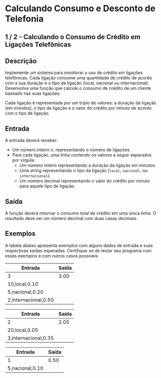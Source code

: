 # Calculando Consumo e Desconto de Telefonia

## 1 / 2 - Calculando o Consumo de Crédito em Ligações Telefônicas

## Descrição
Implemente um sistema para monitorar o uso de crédito em ligações telefônicas. Cada ligação consome uma quantidade de crédito de acordo com a sua duração e o tipo da ligação (local, nacional ou internacional). Desenvolva uma função que calcule o consumo de crédito de um cliente baseado nas suas ligações.

Cada ligação é representada por um triplo de valores: a duração da ligação (em minutos), o tipo da ligação e o valor do crédito por minuto de acordo com o tipo de ligação.

## Entrada
A entrada deverá receber:

* Um número inteiro n, representando o número de ligações.
* Para cada ligação, uma linha contendo os valores a seguir separados por vírgula:
    * Um número inteiro representando a duração da ligação em minutos.
    * Uma string representando o tipo da ligação (`local`, `nacional`, ou `internacional`).
    * Um número decimal representando o valor do crédito por minuto para aquele tipo de ligação.

## Saída
A função deverá retornar o consumo total de crédito em uma única linha. O resultado deve ser um número decimal com duas casas decimais.

## Exemplos
A tabela abaixo apresenta exemplos com alguns dados de entrada e suas respectivas saídas esperadas. Certifique-se de testar seu programa com esses exemplos e com outros casos possíveis.

| Entrada | Saída |
| ------- | ----- |
| 3 | 3.00 |
| 10,local,0.10 | |
| 5,nacional,0.20 | |
| 2,internacional,0.50 | |

| Entrada | Saída |
| ------- | ----- |
| 2 | 2.05 |
| 20,local,0.05 | |
| 3,internacional,0.35 | |

| Entrada | Saída |
| ------- | ----- |
| 1 | 0.50 |
| 5,nacional,0.10 | |